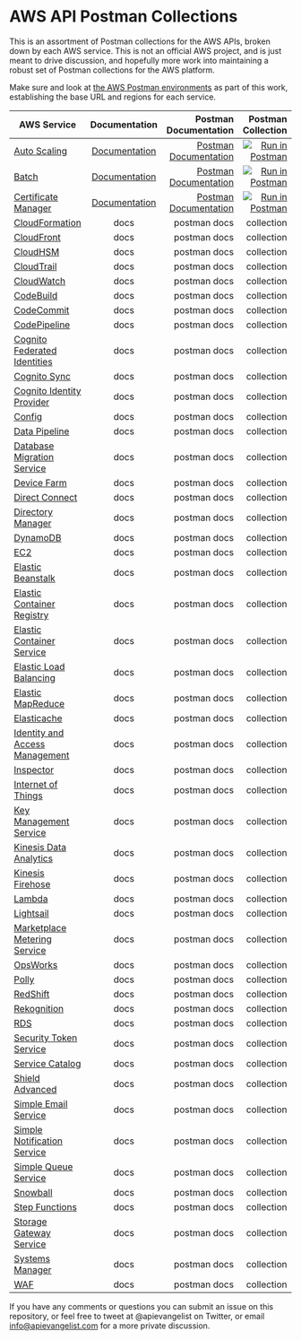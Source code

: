 # AWS API Postman Collections
This is an assortment of Postman collections for the AWS APIs, broken down by each AWS service. This is not an official AWS project, and is just meant to drive discussion, and hopefully more work into maintaining a robust set of Postman collections for the AWS platform.

Make sure and look at [the AWS Postman environments](environments.md) as part of this work, establishing the base URL and regions for each service.

| AWS Service | Documentation | Postman Documentation | Postman Collection |
| ------------- | :-------------: | -----: | -----: |
| [Auto Scaling](auto-scaling/README.md) | [Documentation](https://docs.aws.amazon.com/autoscaling/ec2/APIReference/Welcome.html) | [Postman Documentation](https://documenter.getpostman.com/view/35240/SW7Z2Tkj) |[![Run in Postman](https://run.pstmn.io/button.svg)](https://www.getpostman.com/run-collection/36ee4d2b75b4b808f17f) |
| [Batch](batch/README.md) | [Documentation](https://docs.aws.amazon.com/batch/latest/APIReference/Welcome.html) | [Postman Documentation](https://documenter.getpostman.com/view/35240/SW7Z2nYr) |[![Run in Postman](https://run.pstmn.io/button.svg)](https://www.getpostman.com/run-collection/128d365e471ce5789025) |
| [Certificate Manager](certificate-manager/README.md) | [Documentation](https://docs.aws.amazon.com/acm/latest/APIReference/Welcome.html) | [Postman Documentation](https://documenter.getpostman.com/view/35240/SW7XbV7y) |[![Run in Postman](https://run.pstmn.io/button.svg)](https://www.getpostman.com/run-collection/e5cbd6b6eac817242265) |
| [CloudFormation](cloudformation/README.md) | docs | postman docs | collection |
| [CloudFront](cloudfront/README.md) | docs | postman docs | collection |
| [CloudHSM](cloudhsm/README.md) | docs | postman docs | collection |
| [CloudTrail](cloudtrail/README.md) | docs | postman docs | collection |
| [CloudWatch](cloudwatch/README.md) | docs | postman docs | collection |
| [CodeBuild](codebuild/README.md) | docs | postman docs | collection |
| [CodeCommit](codecommit/README.md) | docs | postman docs | collection |
| [CodePipeline](codepipeline/README.md) | docs | postman docs | collection |
| [Cognito Federated Identities](cognito-federated-identities/README.md)  | docs | postman docs | collection |
| [Cognito Sync](cognito-sync/README.md) | docs | postman docs | collection |
| [Cognito Identity Provider](cognito-identity-provider/README.md) | docs | postman docs | collection |
| [Config](config/README.md) | docs | postman docs | collection |
| [Data Pipeline](data-pipeline/README.md) | docs | postman docs | collection |
| [Database Migration Service](database-migration-service/README.md) | docs | postman docs | collection |
| [Device Farm](device-farm/README.md) | docs | postman docs | collection |
| [Direct Connect](direct-connect/README.md) | docs | postman docs | collection |
| [Directory Manager](directory-manager/README.md) | docs | postman docs | collection |
| [DynamoDB](dynamodb/README.md) | docs | postman docs | collection |
| [EC2](ec2/README.md) | docs | postman docs | collection |
| [Elastic Beanstalk](elastic-beanstalk/README.md) | docs | postman docs | collection |
| [Elastic Container Registry](elastic-container-registry/README.md) | docs | postman docs | collection |
| [Elastic Container Service](elastic-container-service/README.md) | docs | postman docs | collection |
| [Elastic Load Balancing](elastic-load-balancing/README.md) | docs | postman docs | collection |
| [Elastic MapReduce](elastic-mapreduce/README.md) | docs | postman docs | collection |
| [Elasticache](elasticache/README.md) | docs | postman docs | collection |
| [Identity and Access Management](identity-and-access-management/README.md) | docs | postman docs | collection |
| [Inspector](internet-of-things/README.md) | docs | postman docs | collection |
| [Internet of Things](inspector/README.md) | docs | postman docs | collection |
| [Key Management Service](key-management-service/README.md) | docs | postman docs | collection |
| [Kinesis Data Analytics](kinesis-data-analytics/README.md) | docs | postman docs | collection |
| [Kinesis Firehose](kinesis-firehose/README.md) | docs | postman docs | collection |
| [Lambda](lambda/README.md) | docs | postman docs | collection |
| [Lightsail](lightsail/README.md) | docs | postman docs | collection |
| [Marketplace Metering Service](marketplace-metering-service/README.md) | docs | postman docs | collection |
| [OpsWorks](opsworks/README.md) | docs | postman docs | collection |
| [Polly](polly/README.md) | docs | postman docs | collection |
| [RedShift](redshift/README.md) | docs | postman docs | collection |
| [Rekognition](rekognition/README.md) | docs | postman docs | collection |
| [RDS](rds/README.md) | docs | postman docs | collection |
| [Security Token Service](security-token-service/README.md) | docs | postman docs | collection |
| [Service Catalog](service-catalog/README.md) | docs | postman docs | collection |
| [Shield Advanced](shield-advanced/README.md) | docs | postman docs | collection |
| [Simple Email Service](simple-email-service/README.md) | docs | postman docs | collection |
| [Simple Notification Service](simple-notification-service/README.md) | docs | postman docs | collection |
| [Simple Queue Service](simple-queue-service/README.md) | docs | postman docs | collection |
| [Snowball](snowball/README.md) | docs | postman docs | collection |
| [Step Functions](step-functions/README.md) | docs | postman docs | collection |
| [Storage Gateway Service](storage-gateway-service/README.md) | docs | postman docs | collection |
| [Systems Manager](systems-manager/README.md) | docs | postman docs | collection |
| [WAF](waf/README.md) | docs | postman docs | collection |

If you have any comments or questions you can submit an issue on this repository, or feel free to tweet at @apievangelist on Twitter, or email info@apievangelist.com for a more private discussion.
